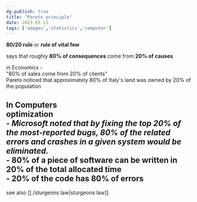 ```yaml
---  
dg-publish: true  
title: "Pareto principle"  
date: 2023-05-13  
tags: ['adages','statistics','computer']  
---  
```

  
**80/20 rule** or **rule of vital few**  
  
says that roughly **80% of consequences** come from **20% of causes**  
  
  
in Economics -  
"80% of sales come from 20% of clients"  
Pareto noticed that approximately 80% of Italy's land was owned by 20% of the population  
  
In Computers   
	optimization   
	-  *Microsoft noted that by fixing the top 20% of the most-reported bugs, 80% of the related errors and crashes in a given system would be eliminated.*  
	- 80% of a piece of software can be written in 20% of the total allocated time  
	- 20% of the code has 80% of errors   
-   
  
see also [[./sturgeons law|sturgeons law]]